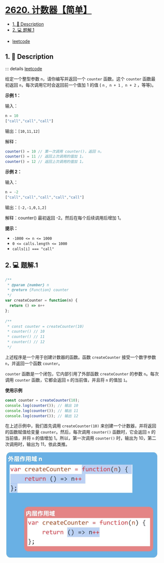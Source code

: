 # [2620. 计数器【简单】](https://github.com/Tdahuyou/TNotes.leetcode/tree/main/notes/2620.%20%E8%AE%A1%E6%95%B0%E5%99%A8%E3%80%90%E7%AE%80%E5%8D%95%E3%80%91)

<!-- region:toc -->

- [1. 📝 Description](#1--description)
- [2. 💻 题解.1](#2--题解1)

<!-- endregion:toc -->
- [leetcode](https://leetcode.cn/problems/counter/)



## 1. 📝 Description

::: details [leetcode](https://leetcode.cn)

给定一个整型参数 `n`，请你编写并返回一个 `counter` 函数。这个 `counter` 函数最初返回 `n`，每次调用它时会返回前一个值加 1 的值 ( `n` ,  `n + 1` ,  `n + 2` ，等等)。

**示例 1：**

输入：
```js
n = 10
["call","call","call"]
```

输出：`[10,11,12]`

解释：
```js
counter() = 10 // 第一次调用 counter()，返回 n。
counter() = 11 // 返回上次调用的值加 1。
counter() = 12 // 返回上次调用的值加 1。
```

**示例 2：**

输入：
```js
n = -2
["call","call","call","call","call"]
```

输出：`[-2,-1,0,1,2]`

解释：counter() 最初返回 -2。然后在每个后续调用后增加 1。

**提示：**

- `-1000 <= n <= 1000`
- `0 <= calls.length <= 1000`
- `calls[i] === "call"`

## 2. 💻 题解.1

```javascript
/**
 * @param {number} n
 * @return {Function} counter
 */
var createCounter = function(n) {
  return () => n++
};

/**
 * const counter = createCounter(10)
 * counter() // 10
 * counter() // 11
 * counter() // 12
 */
```

上述程序是一个用于创建计数器的函数。函数 `createCounter` 接受一个数字参数 `n`，并返回一个函数 `counter`。

`counter` 函数是一个闭包，它内部引用了外部函数 `createCounter` 的参数 `n`。每次调用 `counter` 函数，它都会返回 `n` 的当前值，并且将 `n` 的值加 `1`。

**使用示例**

```javascript
const counter = createCounter(10);
console.log(counter()); // 输出 10
console.log(counter()); // 输出 11
console.log(counter()); // 输出 12
```

在上述示例中，我们首先调用 `createCounter(10)` 来创建一个计数器，并将返回的函数赋值给变量 `counter`。然后，每次调用 `counter()` 函数时，它会返回 `n` 的当前值，并将 `n` 的值增加 1。所以，第一次调用 `counter()` 时，输出为 10，第二次调用时，输出为 11，依此类推。

![](assets/2024-09-26-15-30-14.png)
